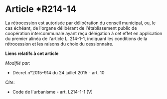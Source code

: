 # Article *R214-14

La rétrocession est autorisée par délibération du conseil municipal, ou, le cas échéant, de l'organe délibérant de
l'établissement public de coopération intercommunale ayant reçu délégation à cet effet en application du premier alinéa de
l'article L. 214-1-1, indiquant les conditions de la rétrocession et les raisons du choix du cessionnaire.

**Liens relatifs à cet article**

_Modifié par_:

  - Décret n°2015-914 du 24 juillet 2015 - art. 10

_Cite_:

  - Code de l'urbanisme - art. L214-1-1 (V)
